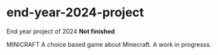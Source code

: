 # end-year-2024-project

End year project of 2024
**Not finished**

MINICRAFT
A choice based game about Minecraft.
A work in progresss.
